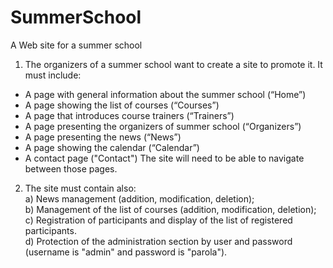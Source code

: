 # SummerSchool
A Web site for a summer school

1) The organizers of a summer school want to create a site to promote it. It must include:
- A page with general information about the summer school (“Home”)
- A page showing the list of courses (“Courses”)
- A page that introduces course trainers (“Trainers”)
- A page presenting the organizers of summer school (“Organizers”)
- A page presenting the news (“News”)
- A page showing the calendar (“Calendar”)
- A contact page ("Contact")
The site will need to be able to navigate between those pages.

2) The site must contain also:
 <br>a) News management (addition, modification, deletion);
<br>b) Management of the list of courses (addition, modification, deletion);
<br>c) Registration of participants and display of the list of registered participants.
<br>d) Protection of the administration section by user and password (username is "admin" and password is "parola").
